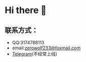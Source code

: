 # Hi there 👋

## 联系方式：
- QQ:3174788113
- email:zerowolf233@foxmail.com
- [Telegram](https://t.me/zerowolf233)(不经常上线)
